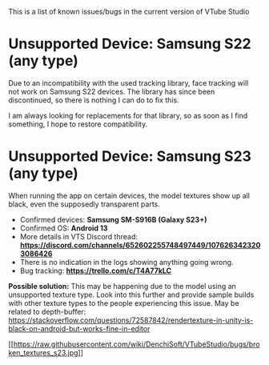 This is a list of known issues/bugs in the current version of VTube Studio

# Unsupported Device: Samsung S22 (any type)

Due to an incompatibility with the used tracking library, face tracking will not work on Samsung S22 devices. The library has since been discontinued, so there is nothing I can do to fix this.

I am always looking for replacements for that library, so as soon as I find something, I hope to restore compatibility.

# Unsupported Device: Samsung S23 (any type)

When running the app on certain devices, the model textures show up all black, even the supposedly transparent parts.

* Confirmed devices: **Samsung SM-S916B (Galaxy S23+)**
* Confirmed OS: **Android 13**
* More details in VTS Discord thread: **https://discord.com/channels/652602255748497449/1076263423203086426**
* There is no indication in the logs showing anything going wrong.
* Bug tracking: **https://trello.com/c/T4A77kLC**

**Possible solution:** This may be happening due to the model using an unsupported texture type. Look into this further and provide sample builds with other texture types to the people experiencing this issue.
May be related to depth-buffer: https://stackoverflow.com/questions/72587842/rendertexture-in-unity-is-black-on-android-but-works-fine-in-editor

[[https://raw.githubusercontent.com/wiki/DenchiSoft/VTubeStudio/bugs/broken_textures_s23.jpg]]

